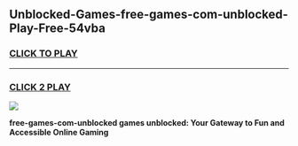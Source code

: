 
## Unblocked-Games-free-games-com-unblocked-Play-Free-54vba
<h3>
<a href="https://premium76.site?title=free-games-com-unblocked&ref=18A">CLICK TO PLAY</a></h3>
<hr>

<h3>
<a href="https://premium76.site?title=free-games-com-unblocked&ref=18A">CLICK 2 PLAY</a>
  
</h3>

<a href="https://premium76.site?title=free-games-com-unblocked&ref=18A"><img src="https://clearcache.store/games.png"></a>


**free-games-com-unblocked games unblocked: Your Gateway to Fun and Accessible Online Gaming**
